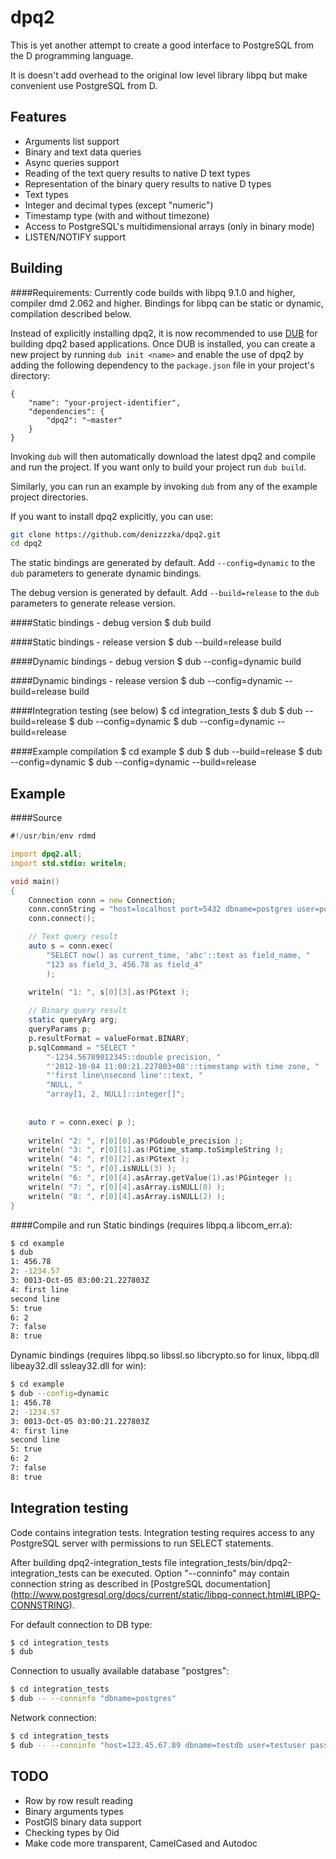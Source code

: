 dpq2
====
This is yet another attempt to create a good interface to PostgreSQL from the 
D programming language.

It is doesn't add overhead to the original low level library libpq but
make convenient use PostgreSQL from D.

Features
--------

* Arguments list support
* Binary and text data queries
* Async queries support
* Reading of the text query results to native D text types
* Representation of the binary query results to native D types
 * Text types
 * Integer and decimal types (except "numeric")
 * Timestamp type (with and without timezone)
* Access to PostgreSQL's multidimensional arrays (only in binary mode)
* LISTEN/NOTIFY support

Building
--------

####Requirements:
Currently code builds with libpq 9.1.0 and higher, compiler dmd 2.062 and higher.
Bindings for libpq can be static or dynamic, compilation described below.

Instead of explicitly installing dpq2, it is now recommended to use 
[DUB](https://github.com/rejectedsoftware/dub) for building dpq2 based
applications. Once DUB is installed, you can create a new project by running
`dub init <name>` and enable the use of dpq2 by adding the following
dependency to the `package.json` file in your project's directory:

    {
        "name": "your-project-identifier",
        "dependencies": {
            "dpq2": "~master"
        }
    }

Invoking `dub` will then automatically download the latest dpq2 and compile
and run the project.
If you want only to build your project run `dub build`.

Similarly, you can run an example by invoking `dub` from any of the
example project directories.

If you want to install dpq2 explicitly, you can use:

```sh
git clone https://github.com/denizzzka/dpq2.git
cd dpq2
```

The static bindings are generated by default. Add `--config=dynamic`
to the `dub` parameters to generate dynamic bindings.

The debug version is generated by default. Add `--build=release`
to the `dub` parameters to generate release version.

####Static bindings - debug version
    $ dub build

####Static bindings - release version
    $ dub --build=release build

####Dynamic bindings - debug version
    $ dub --config=dynamic build

####Dynamic bindings - release version
    $ dub --config=dynamic --build=release build

####Integration testing (see below)
    $ cd integration_tests
    $ dub
    $ dub --build=release
    $ dub --config=dynamic
    $ dub --config=dynamic --build=release

####Example compilation
    $ cd example
    $ dub
    $ dub --build=release
    $ dub --config=dynamic
    $ dub --config=dynamic --build=release

Example
-------
####Source
```D
#!/usr/bin/env rdmd

import dpq2.all;
import std.stdio: writeln;

void main()
{
    Connection conn = new Connection;
    conn.connString = "host=localhost port=5432 dbname=postgres user=postgres password=******";
    conn.connect();

    // Text query result
    auto s = conn.exec(
        "SELECT now() as current_time, 'abc'::text as field_name, "
        "123 as field_3, 456.78 as field_4"
        );
        
    writeln( "1: ", s[0][3].as!PGtext );

    // Binary query result
    static queryArg arg;
    queryParams p;
    p.resultFormat = valueFormat.BINARY;
    p.sqlCommand = "SELECT "
        "-1234.56789012345::double precision, "
        "'2012-10-04 11:00:21.227803+08'::timestamp with time zone, "
        "'first line\nsecond line'::text, "
        "NULL, "
        "array[1, 2, NULL]::integer[]";
    
    
    auto r = conn.exec( p );    
 
    writeln( "2: ", r[0][0].as!PGdouble_precision );
    writeln( "3: ", r[0][1].as!PGtime_stamp.toSimpleString );
    writeln( "4: ", r[0][2].as!PGtext );
    writeln( "5: ", r[0].isNULL(3) );
    writeln( "6: ", r[0][4].asArray.getValue(1).as!PGinteger );
    writeln( "7: ", r[0][4].asArray.isNULL(0) );
    writeln( "8: ", r[0][4].asArray.isNULL(2) );
}

```
####Compile and run
Static bindings (requires libpq.a libcom_err.a):
```sh
$ cd example
$ dub
1: 456.78
2: -1234.57
3: 0013-Oct-05 03:00:21.227803Z
4: first line
second line
5: true
6: 2
7: false
8: true
```
Dynamic bindings (requires libpq.so libssl.so libcrypto.so for linux, libpq.dll libeay32.dll ssleay32.dll for win):
```sh
$ cd example
$ dub --config=dynamic
1: 456.78
2: -1234.57
3: 0013-Oct-05 03:00:21.227803Z
4: first line
second line
5: true
6: 2
7: false
8: true
```

Integration testing
----------

Code contains integration tests. Integration testing requires access to any PostgreSQL server with
permissions to run SELECT statements.

After building dpq2-integration_tests file integration_tests/bin/dpq2-integration_tests can be executed.
Option "--conninfo" may contain connection string as described in [PostgreSQL documentation]
(http://www.postgresql.org/docs/current/static/libpq-connect.html#LIBPQ-CONNSTRING).

For default connection to DB type:

```sh
$ cd integration_tests
$ dub
```
Connection to usually available database "postgres":
```sh
$ cd integration_tests
$ dub -- --conninfo "dbname=postgres"
```
Network connection:
```sh
$ cd integration_tests
$ dub -- --conninfo "host=123.45.67.89 dbname=testdb user=testuser password=123123"
```

TODO
----

* Row by row result reading
* Binary arguments types
* PostGIS binary data support
* Checking types by Oid
* Make code more transparent, CamelCased and Autodoc
